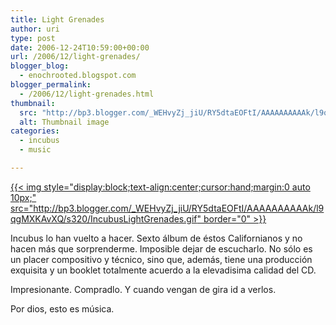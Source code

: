 ```yaml
---
title: Light Grenades
author: uri
type: post
date: 2006-12-24T10:59:00+00:00
url: /2006/12/light-grenades/
blogger_blog:
  - enochrooted.blogspot.com
blogger_permalink:
  - /2006/12/light-grenades.html
thumbnail:
  src: "http://bp3.blogger.com/_WEHvyZj_jiU/RY5dtaEOFtI/AAAAAAAAAAk/l9qgMXKAvXQ/s320/IncubusLightGrenades.gif"
  alt: Thumbnail image
categories:
  - incubus
  - music

---
```

[{{< img style="display:block;text-align:center;cursor:hand;margin:0 auto 10px;" src="http://bp3.blogger.com/_WEHvyZj_jiU/RY5dtaEOFtI/AAAAAAAAAAk/l9qgMXKAvXQ/s320/IncubusLightGrenades.gif" border="0" >}}][1]

Incubus lo han vuelto a hacer. Sexto álbum de éstos Californianos y no hacen más que sorprenderme. Imposible dejar de escucharlo. No sólo es un placer compositivo y técnico, sino que, además, tiene una producción exquisita y un booklet totalmente acuerdo a la elevadisima calidad del CD.

Impresionante. Compradlo. Y cuando vengan de gira id a verlos. 

Por dios, esto es música.

 [1]: http://bp3.blogger.com/_WEHvyZj_jiU/RY5dtaEOFtI/AAAAAAAAAAk/l9qgMXKAvXQ/s1600-h/IncubusLightGrenades.gif